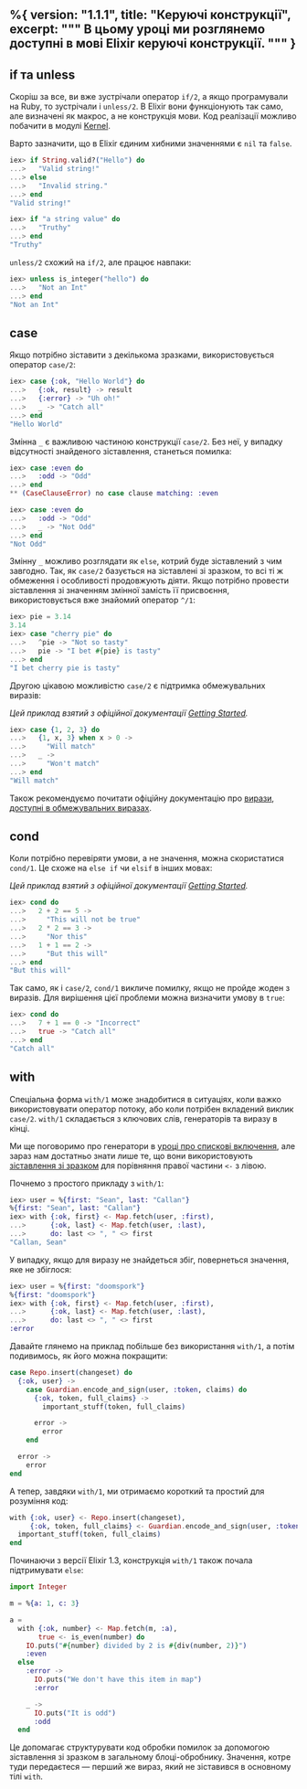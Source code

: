 %{
  version: "1.1.1",
  title: "Керуючі конструкції",
  excerpt: """
  В цьому уроці ми розглянемо доступні в мові Elixir керуючі конструкції.
  """
}
---

## if та unless

Скоріш за все, ви вже зустрічали оператор `if/2`, а якщо програмували на Ruby, то зустрічали і `unless/2`. В Elixir вони функціонують так само, але визначені як макрос, а не конструкція мови. Код реалізації можливо побачити в модулі [Kernel](https://hexdocs.pm/elixir/Kernel.html).

Варто зазначити, що в Elixir єдиним хибними значеннями є `nil` та `false`.

```elixir
iex> if String.valid?("Hello") do
...>   "Valid string!"
...> else
...>   "Invalid string."
...> end
"Valid string!"

iex> if "a string value" do
...>   "Truthy"
...> end
"Truthy"
```

`unless/2` схожий на `if/2`, але працює навпаки:

```elixir
iex> unless is_integer("hello") do
...>   "Not an Int"
...> end
"Not an Int"
```

## case

Якщо потрібно зіставити з декількома зразками, використовується оператор `case/2`:

```elixir
iex> case {:ok, "Hello World"} do
...>   {:ok, result} -> result
...>   {:error} -> "Uh oh!"
...>   _ -> "Catch all"
...> end
"Hello World"
```

Змінна `_` є важливою частиною конструкції `case/2`. Без неї, у випадку відсутності знайденого зіставлення, станеться помилка:

```elixir
iex> case :even do
...>   :odd -> "Odd"
...> end
** (CaseClauseError) no case clause matching: :even

iex> case :even do
...>   :odd -> "Odd"
...>   _ -> "Not Odd"
...> end
"Not Odd"
```

Змінну `_` можливо розглядати як `else`, котрий буде зіставлений з чим завгодно.
Так, як `case/2` базується на зіставлені зі зразком, то всі ті ж обмеження і особливості продовжують діяти. Якщо потрібно провести зіставлення зі значенням змінної замість її присвоєння, використовується вже знайомий оператор `^/1`:

```elixir
iex> pie = 3.14
3.14
iex> case "cherry pie" do
...>   ^pie -> "Not so tasty"
...>   pie -> "I bet #{pie} is tasty"
...> end
"I bet cherry pie is tasty"
```

Другою цікавою можливістю `case/2` є підтримка обмежувальних виразів:

_Цей приклад взятий з офіційної документації [Getting Started](http://elixir-lang.org/getting-started/case-cond-and-if.html#case)._

```elixir
iex> case {1, 2, 3} do
...>   {1, x, 3} when x > 0 ->
...>     "Will match"
...>   _ ->
...>     "Won't match"
...> end
"Will match"
```

Також рекомендуємо почитати офіційну документацію про [вирази, доступні в обмежувальних виразах](https://hexdocs.pm/elixir/guards.html#list-of-allowed-expressions).

## cond

Коли потрібно перевіряти умови, а не значення, можна скористатися `cond/1`. Це схоже на `else if` чи `elsif` в інших мовах:

_Цей приклад взятий з офіційної документації [Getting Started](http://elixir-lang.org/getting-started/case-cond-and-if.html#cond)._

```elixir
iex> cond do
...>   2 + 2 == 5 ->
...>     "This will not be true"
...>   2 * 2 == 3 ->
...>     "Nor this"
...>   1 + 1 == 2 ->
...>     "But this will"
...> end
"But this will"
```

Так само, як і `case/2`, `cond/1` викличе помилку, якщо не пройде жоден з виразів. Для вирішення цієї проблеми можна визначити умову в `true`:

```elixir
iex> cond do
...>   7 + 1 == 0 -> "Incorrect"
...>   true -> "Catch all"
...> end
"Catch all"
```

## with

Спеціальна форма `with/1` може знадобитися в ситуаціях, коли важко використовувати оператор потоку, або коли потрібен вкладений виклик `case/2`. `with/1` складається з ключових слів, генераторів та виразу в кінці.

Ми ще поговоримо про генератори в [уроці про спискові включення](../comprehensions/), але зараз нам достатньо знати лише те, що вони використовують [зіставлення зі зразком](../pattern-matching/) для порівняння правої частини `<-` з лівою.

Почнемо з простого прикладу з `with/1`:

```elixir
iex> user = %{first: "Sean", last: "Callan"}
%{first: "Sean", last: "Callan"}
iex> with {:ok, first} <- Map.fetch(user, :first),
...>      {:ok, last} <- Map.fetch(user, :last),
...>      do: last <> ", " <> first
"Callan, Sean"
```

У випадку, якщо для виразу не знайдеться збіг, повернеться значення, яке не збіглося:

```elixir
iex> user = %{first: "doomspork"}
%{first: "doomspork"}
iex> with {:ok, first} <- Map.fetch(user, :first),
...>      {:ok, last} <- Map.fetch(user, :last),
...>      do: last <> ", " <> first
:error
```

Давайте глянемо на приклад побільше без використання `with/1`, а потім подивимось, як його можна покращити:

```elixir
case Repo.insert(changeset) do
  {:ok, user} ->
    case Guardian.encode_and_sign(user, :token, claims) do
      {:ok, token, full_claims} ->
        important_stuff(token, full_claims)

      error ->
        error
    end

  error ->
    error
end
```

А тепер, завдяки `with/1`, ми отримаємо короткий та простий для розуміння код:

```elixir
with {:ok, user} <- Repo.insert(changeset),
     {:ok, token, full_claims} <- Guardian.encode_and_sign(user, :token, claims) do
  important_stuff(token, full_claims)
end
```

Починаючи з версії Elixir 1.3, конструкція `with/1` також почала підтримувати `else`:

```elixir
import Integer

m = %{a: 1, c: 3}

a =
  with {:ok, number} <- Map.fetch(m, :a),
       true <- is_even(number) do
    IO.puts("#{number} divided by 2 is #{div(number, 2)}")
    :even
  else
    :error ->
      IO.puts("We don't have this item in map")
      :error

    _ ->
      IO.puts("It is odd")
      :odd
  end
```

Це допомагає структурувати код обробки помилок за допомогою зіставлення зі зразком в загальному блоці-обробнику. Значення, котре туди передаєтеся &mdash; перший же вираз, який не зіставився в основному тілі `with`.

